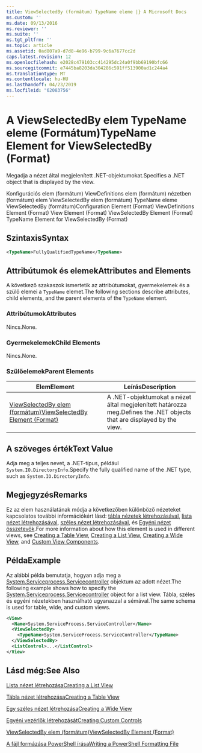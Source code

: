 ```yaml
---
title: ViewSelectedBy (formátum) TypeName eleme |} A Microsoft Docs
ms.custom: ''
ms.date: 09/13/2016
ms.reviewer: ''
ms.suite: ''
ms.tgt_pltfrm: ''
ms.topic: article
ms.assetid: 0ad807a9-d7d8-4e96-b799-9c6a7677cc2d
caps.latest.revision: 12
ms.openlocfilehash: e2028c479103cc414295dc24a0f9bb69190bfc66
ms.sourcegitcommit: e7445ba8203da304286c591ff513900ad1c244a4
ms.translationtype: MT
ms.contentlocale: hu-HU
ms.lasthandoff: 04/23/2019
ms.locfileid: "62083756"
---
```

# <a name="typename-element-for-viewselectedby-format"></a><span data-ttu-id="fde91-102">A ViewSelectedBy elem TypeName eleme (Formátum)</span><span class="sxs-lookup"><span data-stu-id="fde91-102">TypeName Element for ViewSelectedBy (Format)</span></span>

<span data-ttu-id="fde91-103">Megadja a nézet által megjelenített .NET-objektumokat.</span><span class="sxs-lookup"><span data-stu-id="fde91-103">Specifies a .NET object that is displayed by the view.</span></span>

<span data-ttu-id="fde91-104">Konfigurációs elem (formátum) ViewDefinitions elem (formátum) nézetben (formátum) elem ViewSelectedBy elem (formátum) TypeName eleme ViewSelectedBy (formátum)</span><span class="sxs-lookup"><span data-stu-id="fde91-104">Configuration Element (Format) ViewDefinitions Element (Format) View Element (Format) ViewSelectedBy Element (Format) TypeName Element for ViewSelectedBy (Format)</span></span>

## <a name="syntax"></a><span data-ttu-id="fde91-105">Szintaxis</span><span class="sxs-lookup"><span data-stu-id="fde91-105">Syntax</span></span>

```xml
<TypeName>FullyQualifiedTypeName</TypeName>
```

## <a name="attributes-and-elements"></a><span data-ttu-id="fde91-106">Attribútumok és elemek</span><span class="sxs-lookup"><span data-stu-id="fde91-106">Attributes and Elements</span></span>

<span data-ttu-id="fde91-107">A következő szakaszok ismertetik az attribútumokat, gyermekelemek és a szülő elemei a `TypeName` elemet.</span><span class="sxs-lookup"><span data-stu-id="fde91-107">The following sections describe attributes, child elements, and the parent elements of the `TypeName` element.</span></span>

### <a name="attributes"></a><span data-ttu-id="fde91-108">Attribútumok</span><span class="sxs-lookup"><span data-stu-id="fde91-108">Attributes</span></span>

<span data-ttu-id="fde91-109">Nincs.</span><span class="sxs-lookup"><span data-stu-id="fde91-109">None.</span></span>

### <a name="child-elements"></a><span data-ttu-id="fde91-110">Gyermekelemek</span><span class="sxs-lookup"><span data-stu-id="fde91-110">Child Elements</span></span>

<span data-ttu-id="fde91-111">Nincs.</span><span class="sxs-lookup"><span data-stu-id="fde91-111">None.</span></span>

### <a name="parent-elements"></a><span data-ttu-id="fde91-112">Szülőelemek</span><span class="sxs-lookup"><span data-stu-id="fde91-112">Parent Elements</span></span>

|<span data-ttu-id="fde91-113">Elem</span><span class="sxs-lookup"><span data-stu-id="fde91-113">Element</span></span>|<span data-ttu-id="fde91-114">Leírás</span><span class="sxs-lookup"><span data-stu-id="fde91-114">Description</span></span>|
|-------------|-----------------|
|[<span data-ttu-id="fde91-115">ViewSelectedBy elem (formátum)</span><span class="sxs-lookup"><span data-stu-id="fde91-115">ViewSelectedBy Element (Format)</span></span>](./viewselectedby-element-format.md)|<span data-ttu-id="fde91-116">A .NET-objektumokat a nézet által megjelenített határozza meg.</span><span class="sxs-lookup"><span data-stu-id="fde91-116">Defines the .NET objects that are displayed by the view.</span></span>|

## <a name="text-value"></a><span data-ttu-id="fde91-117">A szöveges érték</span><span class="sxs-lookup"><span data-stu-id="fde91-117">Text Value</span></span>

<span data-ttu-id="fde91-118">Adja meg a teljes nevet, a .NET-típus, például `System.IO.DirectoryInfo`.</span><span class="sxs-lookup"><span data-stu-id="fde91-118">Specify the fully qualified name of the .NET type, such as `System.IO.DirectoryInfo`.</span></span>

## <a name="remarks"></a><span data-ttu-id="fde91-119">Megjegyzés</span><span class="sxs-lookup"><span data-stu-id="fde91-119">Remarks</span></span>

<span data-ttu-id="fde91-120">Ez az elem használatának módja a következőben különböző nézeteket kapcsolatos további információkért lásd: [tábla nézetek létrehozásával](./creating-a-table-view.md), [lista nézet létrehozásával](./creating-a-list-view.md), [széles nézet létrehozásával](./creating-a-wide-view.md), és [ Egyéni nézet összetevők](./creating-custom-controls.md).</span><span class="sxs-lookup"><span data-stu-id="fde91-120">For more information about how this element is used in different views, see [Creating a Table View](./creating-a-table-view.md), [Creating a List View](./creating-a-list-view.md), [Creating a Wide View](./creating-a-wide-view.md), and [Custom View Components](./creating-custom-controls.md).</span></span>

## <a name="example"></a><span data-ttu-id="fde91-121">Példa</span><span class="sxs-lookup"><span data-stu-id="fde91-121">Example</span></span>

<span data-ttu-id="fde91-122">Az alábbi példa bemutatja, hogyan adja meg a [System.Serviceprocess.Servicecontroller](/dotnet/api/System.ServiceProcess.ServiceController) objektum az adott nézet.</span><span class="sxs-lookup"><span data-stu-id="fde91-122">The following example shows how to specify the [System.Serviceprocess.Servicecontroller](/dotnet/api/System.ServiceProcess.ServiceController) object for a list view.</span></span> <span data-ttu-id="fde91-123">Tábla, széles és egyéni nézetekben használható ugyanazzal a sémával.</span><span class="sxs-lookup"><span data-stu-id="fde91-123">The same schema is used for table, wide, and custom views.</span></span>

```xml
<View>
  <Name>System.ServiceProcess.ServiceController</Name>
  <ViewSelectedBy>
    <TypeName>System.ServiceProcess.ServiceController</TypeName>
  </ViewSelectedBy>
  <ListControl>...</ListControl>
</View>
```

## <a name="see-also"></a><span data-ttu-id="fde91-124">Lásd még:</span><span class="sxs-lookup"><span data-stu-id="fde91-124">See Also</span></span>

[<span data-ttu-id="fde91-125">Lista nézet létrehozása</span><span class="sxs-lookup"><span data-stu-id="fde91-125">Creating a List View</span></span>](./creating-a-list-view.md)

[<span data-ttu-id="fde91-126">Tábla nézet létrehozása</span><span class="sxs-lookup"><span data-stu-id="fde91-126">Creating a Table View</span></span>](./creating-a-table-view.md)

[<span data-ttu-id="fde91-127">Egy széles nézet létrehozása</span><span class="sxs-lookup"><span data-stu-id="fde91-127">Creating a Wide View</span></span>](./creating-a-wide-view.md)

[<span data-ttu-id="fde91-128">Egyéni vezérlők létrehozását</span><span class="sxs-lookup"><span data-stu-id="fde91-128">Creating Custom Controls</span></span>](./creating-custom-controls.md)

[<span data-ttu-id="fde91-129">ViewSelectedBy elem (formátum)</span><span class="sxs-lookup"><span data-stu-id="fde91-129">ViewSelectedBy Element (Format)</span></span>](./viewselectedby-element-format.md)

[<span data-ttu-id="fde91-130">A fájl formázása PowerShell írása</span><span class="sxs-lookup"><span data-stu-id="fde91-130">Writing a PowerShell Formatting File</span></span>](./writing-a-powershell-formatting-file.md)
